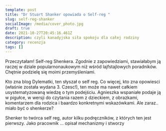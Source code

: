 ```yaml
---
template: post
title: "Dr Stuart Shanker opowiada o Self-reg "
slug: self-reg-shanker
socialImage: /media/cover_photo.jpg
draft: true
date: 2021-10-27T20:45:16.461Z
description: czyli kanadyjska siła spokoju dla całej rodziny
category: recenzja
tags: []
---
```

Przeczytałam! Self-reg Shenkera. Zgodnie z zapowiedziami, stawiałabym ją raczej w dziale popularnonaukowym niż wśród lajfstajlowych poradników. Chętnie podzielę się moimi przemyśleniami. 

Kto zna blog Dylematki, ten słyszał o self reg. Co więcej, kto zna opowiesci (właśnie została wydana 3. Czesc!), ten może ma nawet całkiem usystematyzowaną wiedzę o tym podejściu. Agnieszka wspaniałe podaje ją w pigułce, w wersji do czytania razem z dzieckiem, z obrazkami, komentarzem dla rodzica i baardzo konkretnymi wskazówkami. Ale zaraz.. miało być o shenkerze?

Shenker to twórca self reg,  autor kilku podręczników, z których ten jest pierwszy. Jako pracownik ... opisał mechanizmy i stworzy